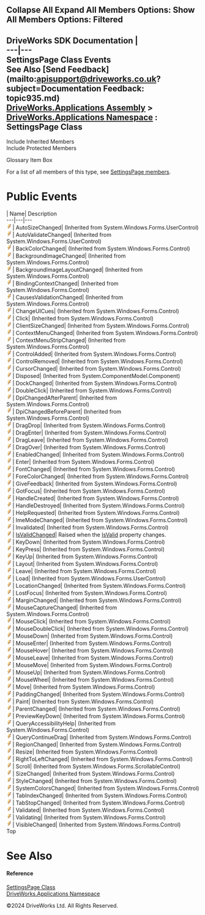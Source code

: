        

 Collapse All Expand All  Members Options: Show All  Members Options: Filtered   
---  
DriveWorks SDK Documentation  |   
---|---  
SettingsPage Class Events   
See Also [Send Feedback](mailto:apisupport@driveworks.co.uk?subject=Documentation Feedback: topic935.md)  
[DriveWorks.Applications Assembly](topic13.md) > [DriveWorks.Applications Namespace](topic16.md) : SettingsPage Class  
---  
  
Include Inherited Members    
Include Protected Members    


Glossary Item Box

For a list of all members of this type, see [SettingsPage members](topic936.md).

# Public Events

| Name| Description  
---|---|---  
![Public Event](dotnetimages/publicEvent.gif)| AutoSizeChanged|  (Inherited from System.Windows.Forms.UserControl)  
![Public Event](dotnetimages/publicEvent.gif)| AutoValidateChanged|  (Inherited from System.Windows.Forms.UserControl)  
![Public Event](dotnetimages/publicEvent.gif)| BackColorChanged|  (Inherited from System.Windows.Forms.Control)  
![Public Event](dotnetimages/publicEvent.gif)| BackgroundImageChanged|  (Inherited from System.Windows.Forms.Control)  
![Public Event](dotnetimages/publicEvent.gif)| BackgroundImageLayoutChanged|  (Inherited from System.Windows.Forms.Control)  
![Public Event](dotnetimages/publicEvent.gif)| BindingContextChanged|  (Inherited from System.Windows.Forms.Control)  
![Public Event](dotnetimages/publicEvent.gif)| CausesValidationChanged|  (Inherited from System.Windows.Forms.Control)  
![Public Event](dotnetimages/publicEvent.gif)| ChangeUICues|  (Inherited from System.Windows.Forms.Control)  
![Public Event](dotnetimages/publicEvent.gif)| Click|  (Inherited from System.Windows.Forms.Control)  
![Public Event](dotnetimages/publicEvent.gif)| ClientSizeChanged|  (Inherited from System.Windows.Forms.Control)  
![Public Event](dotnetimages/publicEvent.gif)| ContextMenuChanged|  (Inherited from System.Windows.Forms.Control)  
![Public Event](dotnetimages/publicEvent.gif)| ContextMenuStripChanged|  (Inherited from System.Windows.Forms.Control)  
![Public Event](dotnetimages/publicEvent.gif)| ControlAdded|  (Inherited from System.Windows.Forms.Control)  
![Public Event](dotnetimages/publicEvent.gif)| ControlRemoved|  (Inherited from System.Windows.Forms.Control)  
![Public Event](dotnetimages/publicEvent.gif)| CursorChanged|  (Inherited from System.Windows.Forms.Control)  
![Public Event](dotnetimages/publicEvent.gif)| Disposed|  (Inherited from System.ComponentModel.Component)  
![Public Event](dotnetimages/publicEvent.gif)| DockChanged|  (Inherited from System.Windows.Forms.Control)  
![Public Event](dotnetimages/publicEvent.gif)| DoubleClick|  (Inherited from System.Windows.Forms.Control)  
![Public Event](dotnetimages/publicEvent.gif)| DpiChangedAfterParent|  (Inherited from System.Windows.Forms.Control)  
![Public Event](dotnetimages/publicEvent.gif)| DpiChangedBeforeParent|  (Inherited from System.Windows.Forms.Control)  
![Public Event](dotnetimages/publicEvent.gif)| DragDrop|  (Inherited from System.Windows.Forms.Control)  
![Public Event](dotnetimages/publicEvent.gif)| DragEnter|  (Inherited from System.Windows.Forms.Control)  
![Public Event](dotnetimages/publicEvent.gif)| DragLeave|  (Inherited from System.Windows.Forms.Control)  
![Public Event](dotnetimages/publicEvent.gif)| DragOver|  (Inherited from System.Windows.Forms.Control)  
![Public Event](dotnetimages/publicEvent.gif)| EnabledChanged|  (Inherited from System.Windows.Forms.Control)  
![Public Event](dotnetimages/publicEvent.gif)| Enter|  (Inherited from System.Windows.Forms.Control)  
![Public Event](dotnetimages/publicEvent.gif)| FontChanged|  (Inherited from System.Windows.Forms.Control)  
![Public Event](dotnetimages/publicEvent.gif)| ForeColorChanged|  (Inherited from System.Windows.Forms.Control)  
![Public Event](dotnetimages/publicEvent.gif)| GiveFeedback|  (Inherited from System.Windows.Forms.Control)  
![Public Event](dotnetimages/publicEvent.gif)| GotFocus|  (Inherited from System.Windows.Forms.Control)  
![Public Event](dotnetimages/publicEvent.gif)| HandleCreated|  (Inherited from System.Windows.Forms.Control)  
![Public Event](dotnetimages/publicEvent.gif)| HandleDestroyed|  (Inherited from System.Windows.Forms.Control)  
![Public Event](dotnetimages/publicEvent.gif)| HelpRequested|  (Inherited from System.Windows.Forms.Control)  
![Public Event](dotnetimages/publicEvent.gif)| ImeModeChanged|  (Inherited from System.Windows.Forms.Control)  
![Public Event](dotnetimages/publicEvent.gif)| Invalidated|  (Inherited from System.Windows.Forms.Control)  
![Public Event](dotnetimages/publicEvent.gif)| [IsValidChanged](topic958.md)| Raised when the [IsValid](topic955.md) property changes.   
![Public Event](dotnetimages/publicEvent.gif)| KeyDown|  (Inherited from System.Windows.Forms.Control)  
![Public Event](dotnetimages/publicEvent.gif)| KeyPress|  (Inherited from System.Windows.Forms.Control)  
![Public Event](dotnetimages/publicEvent.gif)| KeyUp|  (Inherited from System.Windows.Forms.Control)  
![Public Event](dotnetimages/publicEvent.gif)| Layout|  (Inherited from System.Windows.Forms.Control)  
![Public Event](dotnetimages/publicEvent.gif)| Leave|  (Inherited from System.Windows.Forms.Control)  
![Public Event](dotnetimages/publicEvent.gif)| Load|  (Inherited from System.Windows.Forms.UserControl)  
![Public Event](dotnetimages/publicEvent.gif)| LocationChanged|  (Inherited from System.Windows.Forms.Control)  
![Public Event](dotnetimages/publicEvent.gif)| LostFocus|  (Inherited from System.Windows.Forms.Control)  
![Public Event](dotnetimages/publicEvent.gif)| MarginChanged|  (Inherited from System.Windows.Forms.Control)  
![Public Event](dotnetimages/publicEvent.gif)| MouseCaptureChanged|  (Inherited from System.Windows.Forms.Control)  
![Public Event](dotnetimages/publicEvent.gif)| MouseClick|  (Inherited from System.Windows.Forms.Control)  
![Public Event](dotnetimages/publicEvent.gif)| MouseDoubleClick|  (Inherited from System.Windows.Forms.Control)  
![Public Event](dotnetimages/publicEvent.gif)| MouseDown|  (Inherited from System.Windows.Forms.Control)  
![Public Event](dotnetimages/publicEvent.gif)| MouseEnter|  (Inherited from System.Windows.Forms.Control)  
![Public Event](dotnetimages/publicEvent.gif)| MouseHover|  (Inherited from System.Windows.Forms.Control)  
![Public Event](dotnetimages/publicEvent.gif)| MouseLeave|  (Inherited from System.Windows.Forms.Control)  
![Public Event](dotnetimages/publicEvent.gif)| MouseMove|  (Inherited from System.Windows.Forms.Control)  
![Public Event](dotnetimages/publicEvent.gif)| MouseUp|  (Inherited from System.Windows.Forms.Control)  
![Public Event](dotnetimages/publicEvent.gif)| MouseWheel|  (Inherited from System.Windows.Forms.Control)  
![Public Event](dotnetimages/publicEvent.gif)| Move|  (Inherited from System.Windows.Forms.Control)  
![Public Event](dotnetimages/publicEvent.gif)| PaddingChanged|  (Inherited from System.Windows.Forms.Control)  
![Public Event](dotnetimages/publicEvent.gif)| Paint|  (Inherited from System.Windows.Forms.Control)  
![Public Event](dotnetimages/publicEvent.gif)| ParentChanged|  (Inherited from System.Windows.Forms.Control)  
![Public Event](dotnetimages/publicEvent.gif)| PreviewKeyDown|  (Inherited from System.Windows.Forms.Control)  
![Public Event](dotnetimages/publicEvent.gif)| QueryAccessibilityHelp|  (Inherited from System.Windows.Forms.Control)  
![Public Event](dotnetimages/publicEvent.gif)| QueryContinueDrag|  (Inherited from System.Windows.Forms.Control)  
![Public Event](dotnetimages/publicEvent.gif)| RegionChanged|  (Inherited from System.Windows.Forms.Control)  
![Public Event](dotnetimages/publicEvent.gif)| Resize|  (Inherited from System.Windows.Forms.Control)  
![Public Event](dotnetimages/publicEvent.gif)| RightToLeftChanged|  (Inherited from System.Windows.Forms.Control)  
![Public Event](dotnetimages/publicEvent.gif)| Scroll|  (Inherited from System.Windows.Forms.ScrollableControl)  
![Public Event](dotnetimages/publicEvent.gif)| SizeChanged|  (Inherited from System.Windows.Forms.Control)  
![Public Event](dotnetimages/publicEvent.gif)| StyleChanged|  (Inherited from System.Windows.Forms.Control)  
![Public Event](dotnetimages/publicEvent.gif)| SystemColorsChanged|  (Inherited from System.Windows.Forms.Control)  
![Public Event](dotnetimages/publicEvent.gif)| TabIndexChanged|  (Inherited from System.Windows.Forms.Control)  
![Public Event](dotnetimages/publicEvent.gif)| TabStopChanged|  (Inherited from System.Windows.Forms.Control)  
![Public Event](dotnetimages/publicEvent.gif)| Validated|  (Inherited from System.Windows.Forms.Control)  
![Public Event](dotnetimages/publicEvent.gif)| Validating|  (Inherited from System.Windows.Forms.Control)  
![Public Event](dotnetimages/publicEvent.gif)| VisibleChanged|  (Inherited from System.Windows.Forms.Control)  
Top

# See Also

#### Reference

[SettingsPage Class](topic935.md)   
[DriveWorks.Applications Namespace](topic16.md)

©2024 DriveWorks Ltd. All Rights Reserved.
